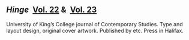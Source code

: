 ---
---

## *Hinge*&nbsp;&nbsp;[<span>Vol. 22</span>](https://issuu.com/kingscsp/docs/hinge)&nbsp;&&nbsp;&nbsp;[<span>Vol. 23</span>](https://issuu.com/kingscsp/docs/hinge2017)

University of King’s College journal of Contemporary Studies. Type and layout design, original cover artwork. Published by etc. Press in Halifax.
